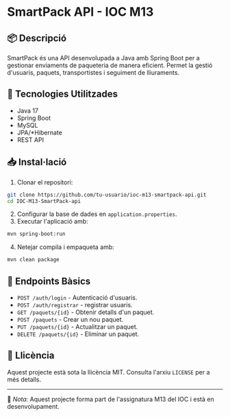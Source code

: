 # SmartPack API - IOC M13

## 📦 Descripció

SmartPack és una API desenvolupada a Java amb Spring Boot per a gestionar enviaments de paqueteria de manera eficient. Permet la gestió d'usuaris, paquets, transportistes i seguiment de lliuraments.

## 🚀 Tecnologies Utilitzades

- Java 17
- Spring Boot
- MySQL
- JPA/*Hibernate
- REST API

## 📥 Instal·lació

1. Clonar el repositori:
```bash
git clone https://github.com/tu-usuario/ioc-m13-smartpack-api.git
cd IOC-M13-SmartPack-api
```
2. Configurar la base de dades en `application.properties`.
3. Executar l'aplicació amb:
```bash
mvn spring-boot:run
```
4. Netejar compila i empaqueta amb:
```bash
mvn clean package
```

## 📡 Endpoints Bàsics

- `POST /auth/login` - Autenticació d'usuaris.
- `POST /auth/registrar` - registrar usuaris.
- `GET /paquets/{id}` - Obtenir detalls d'un paquet.
- `POST /paquets` - Crear un nou paquet.
- `PUT /paquets/{id}` - Actualitzar un paquet.
- `DELETE /paquets/{id}` - Eliminar un paquet.

## 📜 Llicència

Aquest projecte està sota la llicència MIT. Consulta l'arxiu `LICENSE` per a més detalls.

---

📌 *Nota:* Aquest projecte forma part de l'assignatura M13 del IOC i està en desenvolupament.
